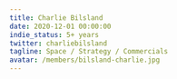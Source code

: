 ```yaml
---
title: Charlie Bilsland
date: 2020-12-01 00:00:00
indie_status: 5+ years
twitter: charliebilsland
tagline: Space / Strategy / Commercials
avatar: /members/bilsland-charlie.jpg
---
```

